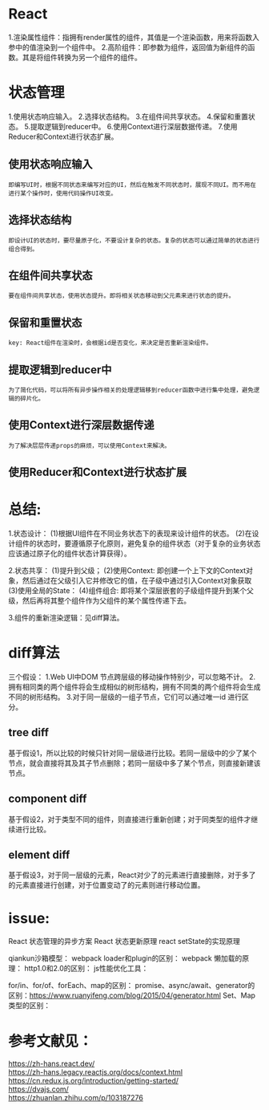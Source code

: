 # React

1.渲染属性组件：指拥有render属性的组件，其值是一个渲染函数，用来将函数入参中的值渲染到一个组件中。
2.高阶组件：即参数为组件，返回值为新组件的函数。其是将组件转换为另一个组件的组件。

# 状态管理
1.使用状态响应输入。
2.选择状态结构。
3.在组件间共享状态。
4.保留和重置状态。
5.提取逻辑到reducer中。
6.使用Context进行深层数据传递。
7.使用Reducer和Context进行状态扩展。

## 使用状态响应输入
    即编写UI时，根据不同状态来编写对应的UI，然后在触发不同状态时，展现不同UI。而不用在进行某个操作时，使用代码操作UI改变。

## 选择状态结构
    即设计UI的状态时，要尽量原子化，不要设计复杂的状态。复杂的状态可以通过简单的状态进行组合得到。

## 在组件间共享状态
    要在组件间共享状态，使用状态提升。即将相关状态移动到父元素来进行状态的提升。

## 保留和重置状态
    key: React组件在渲染时，会根据id是否变化，来决定是否重新渲染组件。

## 提取逻辑到reducer中
    为了简化代码，可以将所有异步操作相关的处理逻辑移到reducer函数中进行集中处理，避免逻辑的碎片化。

## 使用Context进行深层数据传递
    为了解决层层传递props的麻烦，可以使用Context来解决。

## 使用Reducer和Context进行状态扩展


# 总结:

1.状态设计：
    (1)根据UI组件在不同业务状态下的表现来设计组件的状态。
    (2)在设计组件的状态时，要遵循原子化原则，避免复杂的组件状态（对于复杂的业务状态应该通过原子化的组件状态计算获得）。

2.状态共享：
    (1)提升到父级；
    (2)使用Context: 即创建一个上下文的Context对象，然后通过在父级引入它并修改它的值，在子级中通过引入Context对象获取
    (3)使用全局的State：
    (4)组件组合: 即将某个深层嵌套的子级组件提升到某个父级，然后再将其整个组件作为父组件的某个属性传递下去。

3.组件的重新渲染逻辑：见diff算法。


# diff算法
三个假设：
1.Web UI中DOM 节点跨层级的移动操作特别少，可以忽略不计。
2.拥有相同类的两个组件将会生成相似的树形结构，拥有不同类的两个组件将会生成不同的树形结构。
3.对于同一层级的一组子节点，它们可以通过唯一id 进行区分。  

## tree diff
基于假设1，所以比较的时候只针对同一层级进行比较。若同一层级中的少了某个节点，就会直接将其及其子节点删除；若同一层级中多了某个节点，则直接新建该节点。

## component diff
基于假设2，对于类型不同的组件，则直接进行重新创建；对于同类型的组件才继续进行比较。

## element diff
基于假设3，对于同一层级的元素，React对少了的元素进行直接删除，对于多了的元素直接进行创建，对于位置变动了的元素则进行移动位置。




# issue:
React 状态管理的异步方案
React 状态更新原理
react setState的实现原理

qiankun沙箱模型：
webpack loader和plugin的区别：
webpack 懒加载的原理：
http1.0和2.0的区别：
js性能优化工具：

for/in、for/of、forEach、map的区别：
promise、async/await、generator的区别：https://www.ruanyifeng.com/blog/2015/04/generator.html
Set、Map类型的区别：


# 参考文献见：
https://zh-hans.react.dev/      
https://zh-hans.legacy.reactjs.org/docs/context.html     
https://cn.redux.js.org/introduction/getting-started/     
https://dvajs.com/     
https://zhuanlan.zhihu.com/p/103187276    












